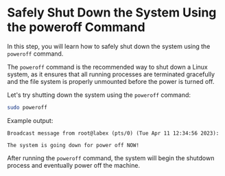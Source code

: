 # Safely Shut Down the System Using the poweroff Command

In this step, you will learn how to safely shut down the system using the `poweroff` command.

The `poweroff` command is the recommended way to shut down a Linux system, as it ensures that all running processes are terminated gracefully and the file system is properly unmounted before the power is turned off.

Let's try shutting down the system using the `poweroff` command:

```bash
sudo poweroff
```

Example output:

```
Broadcast message from root@labex (pts/0) (Tue Apr 11 12:34:56 2023):

The system is going down for power off NOW!
```

After running the `poweroff` command, the system will begin the shutdown process and eventually power off the machine.
